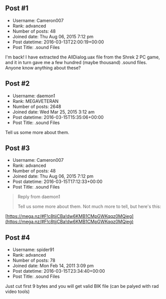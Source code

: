 ## Post #1
- Username: Cameron007
- Rank: advanced
- Number of posts: 48
- Joined date: Thu Aug 06, 2015 7:12 pm
- Post datetime: 2016-03-13T22:00:19+00:00
- Post Title: .sound Files

I'm back! I have extracted the AllDialog.uax file from the Shrek 2 PC game, and it in turn gave me a few hundred (maybe thousand) .sound files. Anyone know anything about these?
## Post #2
- Username: daemon1
- Rank: MEGAVETERAN
- Number of posts: 2648
- Joined date: Wed Mar 25, 2015 3:12 am
- Post datetime: 2016-03-15T15:35:06+00:00
- Post Title: .sound Files

Tell us some more about them.
## Post #3
- Username: Cameron007
- Rank: advanced
- Number of posts: 48
- Joined date: Thu Aug 06, 2015 7:12 pm
- Post datetime: 2016-03-15T17:12:33+00:00
- Post Title: .sound Files

> Reply from daemon1
>
> Tell us some more about them.
Not much more to tell, but here's this:

[https://mega.nz/#F!c8tjjCBa!dw6KMB1CMpGWKqqz0MQieg](https://mega.nz/#F!c8tjjCBa!dw6KMB1CMpGWKqqz0MQieg)
## Post #4
- Username: spider91
- Rank: advanced
- Number of posts: 78
- Joined date: Mon Feb 14, 2011 3:09 pm
- Post datetime: 2016-03-15T23:34:40+00:00
- Post Title: .sound Files

Just cut first 9 bytes and you will get valid BIK file (can be palyed with rad video tools)

